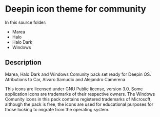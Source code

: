 # Deepin icon theme for community
In this source folder:
* Marea
* Halo
* Halo Dark
* Windows

## Description

Marea, Halo Dark and Windows Comunity pack set ready for Deepin OS. Atributions to Car, Alvaro Samudio and Alejandro Camerena

This icons are licensed under GNU Public license, version 3.0. Some application icons are trademarks of their respective owners. The Windows Comunity icons in this pack contains registered trademarks of Microsoft, although the pack is free, the icons are used for educational purposes for those looking to migrate from the operating system.

